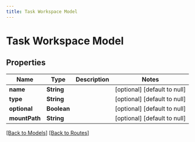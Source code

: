 ```yaml
---
title: Task Workspace Model
---
```


# Task Workspace Model
## Properties

| Name | Type | Description | Notes |
|------------ | ------------- | ------------- | -------------|
| **name** | **String** |  | [optional] [default to null] |
| **type** | **String** |  | [optional] [default to null] |
| **optional** | **Boolean** |  | [optional] [default to null] |
| **mountPath** | **String** |  | [optional] [default to null] |

[[Back to Models]](../overview#models) [[Back to Routes]](../overview#routes)

